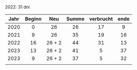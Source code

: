 2022: 31 dni

| Jahr | Beginn |  Neu   | Summe | verbrucht | ende |
|:----:|:------:|:------:|:-----:|:---------:|:----:|
| 2020 |   0    |   26   |  26   |    17     |  9   |
| 2021 |   9    |   26   |  35   |    19     |  16  |
| 2022 |   16   | 26 + 2 |  44   |    31     |  13  |
| 2023 |   13   | 26 + 2 |  41   |     5     |  37  |
| 2023 |   9    | 26 + 2 |  37   |     5     |  32  |
|      |        |        |       |           |      |
